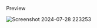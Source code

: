 Preview

![Screenshot 2024-07-28 223253](https://github.com/user-attachments/assets/707a69cd-9833-43f3-be6b-82b906b85ed7)

